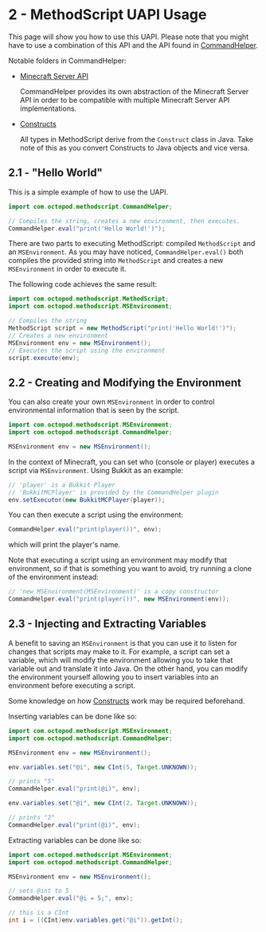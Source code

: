 2 - MethodScript UAPI Usage
===

This page will show you how to use this UAPI.
Please note that you might have to use a combination of this API and the API found in [CommandHelper][1].

Notable folders in CommandHelper:

 - [Minecraft Server API][2]

    CommandHelper provides its own abstraction of the Minecraft Server API in order to be compatible with multiple Minecraft Server API implementations.

 - [Constructs][3]

    All types in MethodScript derive from the `Construct` class in Java. Take note of this as you convert Constructs to Java objects and vice versa.

2.1 - "Hello World"
---
This is a simple example of how to use the UAPI.

```java
import com.octopod.methodscript.CommandHelper;

// Compiles the string, creates a new environment, then executes.
CommandHelper.eval("print('Hello World!')");
```

There are two parts to executing MethodScript: compiled `MethodScript` and an `MSEnvironment`. As you may have noticed, `CommandHelper.eval()` both compiles the provided string into `MethodScript` and creates a new `MSEnvironment` in order to execute it.

The following code achieves the same result:
```java
import com.octopod.methodscript.MethodScript;
import com.octopod.methodscript.MSEnvironment;

// Compiles the string
MethodScript script = new MethodScript("print('Hello World!')");
// Creates a new environment
MSEnvironment env = new MSEnvironment();
// Executes the script using the environment
script.execute(env);
```

2.2 - Creating and Modifying the Environment
---
You can also create your own `MSEnvironment` in order to control environmental information that is seen by the script.

```java
import com.octopod.methodscript.MSEnvironment;
import com.octopod.methodscript.CommandHelper;

MSEnvironment env = new MSEnvironment();
```

In the context of Minecraft, you can set who (console or player) executes a script via `MSEnvironment`.
Using Bukkit as an example:

```java
// 'player' is a Bukkit Player
// 'BukkitMCPlayer' is provided by the CommandHelper plugin
env.setExecutor(new BukkitMCPlayer(player));
```

You can then execute a script using the environment:

```java
CommandHelper.eval("print(player())", env);
```

which will print the player's name.

Note that executing a script using an environment may modify that environment, so if that is something you want to avoid, try running a clone of the environment instead:

```java
// 'new MSEnvironment(MSEnvironment)' is a copy constructor
CommandHelper.eval("print(player())", new MSEnvironment(env));
```

2.3 - Injecting and Extracting Variables
---
A benefit to saving an `MSEnvironment` is that you can use it to listen for changes that scripts may make to it. For example, a script can set a variable, which will modify the environment allowing you to take that variable out and translate it into Java. On the other hand, you can modify the environment yourself allowing you to insert variables into an environment before executing a script.

Some knowledge on how [Constructs](3) work may be required beforehand.

Inserting variables can be done like so:

```java
import com.octopod.methodscript.MSEnvironment;
import com.octopod.methodscript.CommandHelper;

MSEnvironment env = new MSEnvironment();

env.variables.set("@i", new CInt(5, Target.UNKNOWN));

// prints "5"
CommandHelper.eval("print(@i)", env);

env.variables.set("@i", new CInt(2, Target.UNKNOWN));

// prints "2"
CommandHelper.eval("print(@i)", env);
```

Extracting variables can be done like so:
```java
import com.octopod.methodscript.MSEnvironment;
import com.octopod.methodscript.CommandHelper;

MSEnvironment env = new MSEnvironment();

// sets @int to 5
CommandHelper.eval("@i = 5;", env);

// this is a CInt
int i = ((CInt)env.variables.get("@i")).getInt();
```

<!--- CommandHelper GitHub --->
[1]: https://github.com/sk89q/CommandHelper

<!--- laytonsmith/abstraction --->
[2]: https://github.com/theoctopod/commandhelper/tree/master/src/main/java/com/laytonsmith/abstraction

<!--- laytonsmith/constructs --->
[3]: https://github.com/theoctopod/commandhelper/tree/master/src/main/java/com/laytonsmith/constructs
